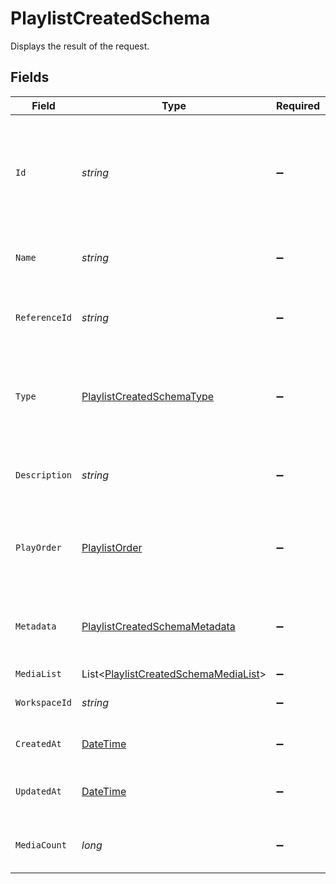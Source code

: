 # PlaylistCreatedSchema

Displays the result of the request.


## Fields

| Field                                                                                             | Type                                                                                              | Required                                                                                          | Description                                                                                       | Example                                                                                           |
| ------------------------------------------------------------------------------------------------- | ------------------------------------------------------------------------------------------------- | ------------------------------------------------------------------------------------------------- | ------------------------------------------------------------------------------------------------- | ------------------------------------------------------------------------------------------------- |
| `Id`                                                                                              | *string*                                                                                          | :heavy_minus_sign:                                                                                | Upon creating a new play,ist, FastPix assigns a unique identifier to the playlist.                | e3dfdf15-16bb-4835-98b9-484c1e4320cc                                                              |
| `Name`                                                                                            | *string*                                                                                          | :heavy_minus_sign:                                                                                | The name to the playlist set by the user.                                                         |                                                                                                   |
| `ReferenceId`                                                                                     | *string*                                                                                          | :heavy_minus_sign:                                                                                | Unique string value assigned by user to the playlist.                                             |                                                                                                   |
| `Type`                                                                                            | [PlaylistCreatedSchemaType](../../Models/Components/PlaylistCreatedSchemaType.md)                 | :heavy_minus_sign:                                                                                | Type will be either smart or manual, as sent in the request body.                                 |                                                                                                   |
| `Description`                                                                                     | *string*                                                                                          | :heavy_minus_sign:                                                                                | The description to the playlist set by the user.                                                  |                                                                                                   |
| `PlayOrder`                                                                                       | [PlaylistOrder](../../Models/Components/PlaylistOrder.md)                                         | :heavy_minus_sign:                                                                                | Determines the insertion order of media into playlist.                                            |                                                                                                   |
| `Metadata`                                                                                        | [PlaylistCreatedSchemaMetadata](../../Models/Components/PlaylistCreatedSchemaMetadata.md)         | :heavy_minus_sign:                                                                                | date range filter used when creating the smart playlist                                           |                                                                                                   |
| `MediaList`                                                                                       | List<[PlaylistCreatedSchemaMediaList](../../Models/Components/PlaylistCreatedSchemaMediaList.md)> | :heavy_minus_sign:                                                                                | N/A                                                                                               |                                                                                                   |
| `WorkspaceId`                                                                                     | *string*                                                                                          | :heavy_minus_sign:                                                                                | Id of the workspace                                                                               | d760b903-86ef-44d6-9b73-334130e0cf2d                                                              |
| `CreatedAt`                                                                                       | [DateTime](https://learn.microsoft.com/en-us/dotnet/api/system.datetime?view=net-5.0)             | :heavy_minus_sign:                                                                                | Timestamp of playlist creation.                                                                   | 2025-06-04T13:29:39.409886Z                                                                       |
| `UpdatedAt`                                                                                       | [DateTime](https://learn.microsoft.com/en-us/dotnet/api/system.datetime?view=net-5.0)             | :heavy_minus_sign:                                                                                | Playlist's most recent update timestamp.                                                          | 2025-06-04T13:29:39.409886Z                                                                       |
| `MediaCount`                                                                                      | *long*                                                                                            | :heavy_minus_sign:                                                                                | No. of media present in the playlist                                                              | 3                                                                                                 |